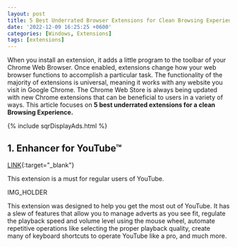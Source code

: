 ```yaml
---
layout: post
title: 5 Best Underrated Browser Extensions for Clean Browsing Experience
date: '2022-12-09 16:25:25 +0600'
categories: [Windows, Extensions]
tags: [extensions]
---
```

When you install an extension, it adds a little program to the toolbar of your Chrome Web Browser. Once enabled, extensions change how your web browser functions to accomplish a particular task. The functionality of the majority of extensions is universal, meaning it works with any website you visit in Google Chrome. The Chrome Web Store is always being updated with new Chrome extensions that can be beneficial to users in a variety of ways. This article focuses on **5 best underrated extensions for a clean Browsing Experience.**

{% include sqrDisplayAds.html %}

## 1. Enhancer for YouTube™
[LINK](https://chrome.google.com/webstore/detail/enhancer-for-youtube/ponfpcnoihfmfllpaingbgckeeldkhle){:target="_blank"}

This extension is a must for regular users of YouTube.

IMG_HOLDER

This extension was designed to help you get the most out of YouTube. It has a slew of features that allow you to manage adverts as you see fit, regulate the playback speed and volume level using the mouse wheel, automate repetitive operations like selecting the proper playback quality, create many of keyboard shortcuts to operate YouTube like a pro, and much more.

